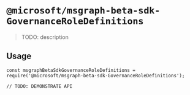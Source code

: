 # `@microsoft/msgraph-beta-sdk-GovernanceRoleDefinitions`

> TODO: description

## Usage

```
const msgraphBetaSdkGovernanceRoleDefinitions = require('@microsoft/msgraph-beta-sdk-GovernanceRoleDefinitions');

// TODO: DEMONSTRATE API
```
